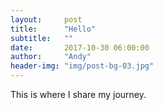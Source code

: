 ```yaml
---
layout:     post
title:      "Hello"
subtitle:   ""
date:       2017-10-30 06:00:00
author:     "Andy"
header-img: "img/post-bg-03.jpg"
---
```


<p>This is where I share my journey.</p>
